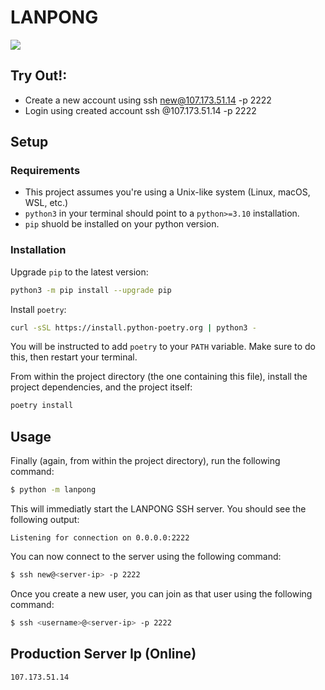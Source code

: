# LANPONG
![](https://github.com/pedramhaqiqi/LANPONG/blob/main/assets/Screen%20Recording%202023-12-30%20at%206.11.20%20PM.gif)

## Try Out!:
  - Create a new account using ssh new@107.173.51.14 -p 2222
  - Login using created account ssh <username>@107.173.51.14 -p 2222

## Setup

### Requirements

- This project assumes you're using a Unix-like system (Linux, macOS, WSL, etc.)
- `python3` in your terminal should point to a `python>=3.10` installation.
- `pip` shuold be installed on your python version.

### Installation

Upgrade `pip` to the latest version:
```bash
python3 -m pip install --upgrade pip
```

Install `poetry`:
```bash
curl -sSL https://install.python-poetry.org | python3 -
```

You will be instructed to add `poetry` to your `PATH` variable.
Make sure to do this, then restart your terminal.

From within the project directory (the one containing this file), install the project dependencies, and the project itself:
```bash
poetry install
```

## Usage

Finally (again, from within the project directory), run the following command:
```bash
$ python -m lanpong
```

This will immediatly start the LANPONG SSH server.
You should see the following output:

```
Listening for connection on 0.0.0.0:2222
```

You can now connect to the server using the following command:
```bash
$ ssh new@<server-ip> -p 2222
```

Once you create a new user, you can join as that user using the following command:
```bash
$ ssh <username>@<server-ip> -p 2222
```

## Production Server Ip (Online)
```bash
107.173.51.14
```
